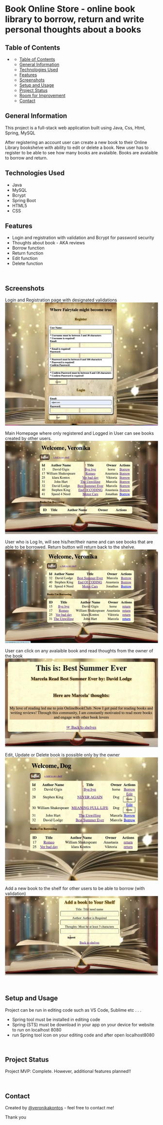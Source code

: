 # Book Online Store - online book library to borrow, return and write personal thoughts about a books

## Table of Contents
- 
  - [Table of Contents](#table-of-contents)
  - [General Information](#general-information)
  - [Technologies Used](#technologies-used)
  - [Features](#features)
  - [Screenshots](#screenshots)
  - [Setup and Usage](#setup-and-usage)
  - [Project Status](#project-status)
  - [Room for Improvement](#room-for-improvement)
  - [Contact](#contact)

## General Information
This project is a full-stack web application built using Java, Css, Html, Spring, MySQL

After registering an account user can create a new book to their Online Library bookshelve with ability to edit or delete a book.
New user has to register to be able to see how many books are avalaible.
Books are avalaible to borrow and return.
<br>

## Technologies Used
- Java
- MySQL 
- Bcrypt
- Spring Boot
- HTML5
- CSS


## Features
- Login and registration with validation and Bcrypt for password security
- Thoughts about book - AKA reviews 
- Borrow function
- Return function
- Edit function
- Delete function

<br>

## Screenshots

Login and Registration page with designated validations 
![Login and Registration](./src/main/resources/static/images/screenshots/LOGREG.png)

Main Homepage where only registered and Logged in User can see books created by other users. 
![All books](./src/main/resources/static/images/screenshots/welcome.png)


User who is Log In, will see his/her/their name and can see books that are able to be borrowed. 
Return button will return back to the shelve.
![Return borrow](./src/main/resources/static/images/screenshots/borrowreturn.png)


User can click on any avalaible book and read thoughts from the owner of the book
![Show book](./src/main/resources/static/images/screenshots/show%20book.png)

Edit, Update or Delete book is possible only by the owner
![Edit/Update Profile](./src/main/resources/static/images/screenshots/edit-update.png)

Add a new book to the shelf for other users to be able to borrow (with validation)
![Add a book](./src/main/resources/static/images/screenshots/addbook.png)


<br>

## Setup and Usage

Project can be run in editing code such as VS Code, Sublime etc . . . 
  - Spring tool must be installed in editing code
  - Spring (STS) must be download in your app on your device for website to run on localhost 8080
  - run Spring tool icon on your editing code and after open localhost8080

<br>

## Project Status
Project MVP: Complete. However, additional features planned!!


<br>

## Contact
Created by [@veronikakontos](https://www.linkedin.com/in/veronika-kontogiannopoulos/) - feel free to contact me!

Thank you
